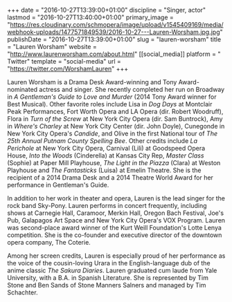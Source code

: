 +++
date = "2016-10-27T13:39:00+01:00"
discipline = "Singer, actor"
lastmod = "2016-10-27T13:40:00+01:00"
primary_image = "https://res.cloudinary.com/schmopera/image/upload/v1545409169/media/webhook-uploads/1477571849539/2016-10-27---Lauren-Worsham.jpg.jpg"
publishDate = "2016-10-27T13:39:00+01:00"
slug = "lauren-worsham"
title = "Lauren Worsham"
website = "http://www.laurenworsham.com/about.html"
[[social_media]]
platform = " Twitter"
template = "social-media"
url = "https://twitter.com/WorshamLauren"
+++

Lauren Worsham is a Drama Desk Award-winning and Tony Award-nominated actress and singer. She recently completed her run on Broadway in *A Gentleman's Guide to Love and Murder* (2014 Tony Award winner for Best Musical). Other favorite roles include Lisa in *Dog Days* at Montclair Peak Performances, Fort Worth Opera and LA Opera (dir. Robert Woodruff), Flora in *Turn of the Screw* at New York City Opera (dir. Sam Buntrock), Amy in *Where's Charley* at New York City Center (dir. John Doyle), Cunegonde in New York City Opera's *Candide*, and Olive in the first National tour of *The 25th Annual Putnam County Spelling Bee*. Other credits include *La Perichole* at New York City Opera, Carnival (Lili) at Goodspeed Opera House, *Into the Woods* (Cinderella) at Kansas City Rep, *Master Class* (Sophie) at Paper Mill Playhouse, *The Light in the Piazza* (Clara) at Weston Playhouse and *The Fantasticks* (Luisa) at Emelin Theatre. She is the recipient of a 2014 Drama Desk and a 2014 Theatre World Award for her performance in Gentleman's Guide.

In addition to her work in theater and opera, Lauren is the lead singer for the rock band Sky-Pony. Lauren performs in concert frequently, including shows at Carnegie Hall, Caramoor, Merkin Hall, Oregon Bach Festival, Joe's Pub, Galapagos Art Space and New York City Opera's VOX Program. Lauren was second-place award winner of the Kurt Weill Foundation's Lotte Lenya competition. She is the co-founder and executive director of the downtown opera company, The Coterie.

Among her screen credits, Lauren is especially proud of her performance as the voice of the cousin-loving Urara in the English-language dub of the anime classic *The Sakura Diaries*. Lauren graduated cum laude from Yale University, with a B.A. in Spanish Literature. She is represented by Tim Stone and Ben Sands of Stone Manners Salners and managed by Tim Schachter.
